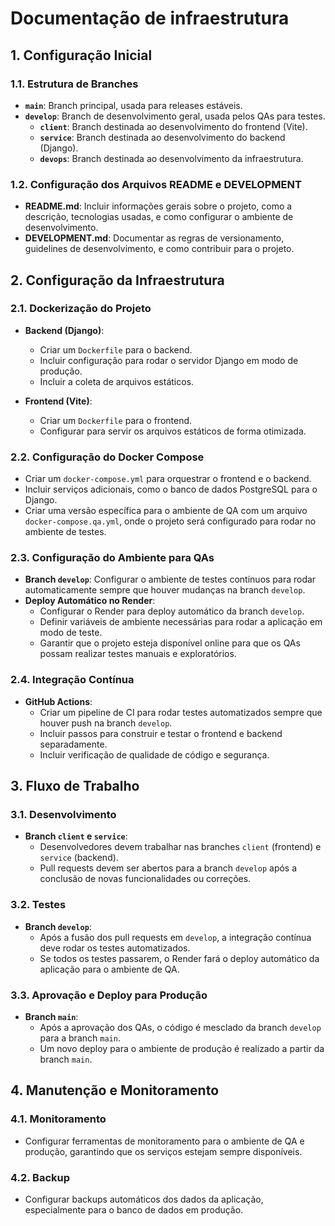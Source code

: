 # Documentação de infraestrutura

## 1. Configuração Inicial

### 1.1. Estrutura de Branches
- **`main`**: Branch principal, usada para releases estáveis.
- **`develop`**: Branch de desenvolvimento geral, usada pelos QAs para testes.
  - **`client`**: Branch destinada ao desenvolvimento do frontend (Vite).
  - **`service`**: Branch destinada ao desenvolvimento do backend (Django).
  - **`devops`**: Branch destinada ao desenvolvimento da infraestrutura.

### 1.2. Configuração dos Arquivos README e DEVELOPMENT
- **README.md**: Incluir informações gerais sobre o projeto, como a descrição, tecnologias usadas, e como configurar o ambiente de desenvolvimento.
- **DEVELOPMENT.md**: Documentar as regras de versionamento, guidelines de desenvolvimento, e como contribuir para o projeto.

## 2. Configuração da Infraestrutura

### 2.1. Dockerização do Projeto
- **Backend (Django)**:
  - Criar um `Dockerfile` para o backend.
  - Incluir configuração para rodar o servidor Django em modo de produção.
  - Incluir a coleta de arquivos estáticos.

- **Frontend (Vite)**:
  - Criar um `Dockerfile` para o frontend.
  - Configurar para servir os arquivos estáticos de forma otimizada.

### 2.2. Configuração do Docker Compose
- Criar um `docker-compose.yml` para orquestrar o frontend e o backend.
- Incluir serviços adicionais, como o banco de dados PostgreSQL para o Django.
- Criar uma versão específica para o ambiente de QA com um arquivo `docker-compose.qa.yml`, onde o projeto será configurado para rodar no ambiente de testes.

### 2.3. Configuração do Ambiente para QAs
- **Branch `develop`**: Configurar o ambiente de testes contínuos para rodar automaticamente sempre que houver mudanças na branch `develop`.
- **Deploy Automático no Render**:
  - Configurar o Render para deploy automático da branch `develop`.
  - Definir variáveis de ambiente necessárias para rodar a aplicação em modo de teste.
  - Garantir que o projeto esteja disponível online para que os QAs possam realizar testes manuais e exploratórios.

### 2.4. Integração Contínua
- **GitHub Actions**:
  - Criar um pipeline de CI para rodar testes automatizados sempre que houver push na branch `develop`.
  - Incluir passos para construir e testar o frontend e backend separadamente.
  - Incluir verificação de qualidade de código e segurança.

## 3. Fluxo de Trabalho

### 3.1. Desenvolvimento
- **Branch `client` e `service`**:
  - Desenvolvedores devem trabalhar nas branches `client` (frontend) e `service` (backend).
  - Pull requests devem ser abertos para a branch `develop` após a conclusão de novas funcionalidades ou correções.

### 3.2. Testes
- **Branch `develop`**:
  - Após a fusão dos pull requests em `develop`, a integração contínua deve rodar os testes automatizados.
  - Se todos os testes passarem, o Render fará o deploy automático da aplicação para o ambiente de QA.

### 3.3. Aprovação e Deploy para Produção
- **Branch `main`**:
  - Após a aprovação dos QAs, o código é mesclado da branch `develop` para a branch `main`.
  - Um novo deploy para o ambiente de produção é realizado a partir da branch `main`.

## 4. Manutenção e Monitoramento

### 4.1. Monitoramento
- Configurar ferramentas de monitoramento para o ambiente de QA e produção, garantindo que os serviços estejam sempre disponíveis.

### 4.2. Backup
- Configurar backups automáticos dos dados da aplicação, especialmente para o banco de dados em produção.

